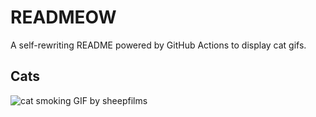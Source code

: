 # READMEOW

A self-rewriting README powered by GitHub Actions to display cat gifs.

## Cats

![cat smoking GIF by sheepfilms](https://media2.giphy.com/media/v1.Y2lkPTlhY2QwMmRhNTlxN2lmaXo3cGIwa3A4Nm53aGgxend1ZTA0Y2U2eGo2bzBpcHk3biZlcD12MV9naWZzX3NlYXJjaCZjdD1n/l0ExdMHUDKteztyfe/200.gif)
